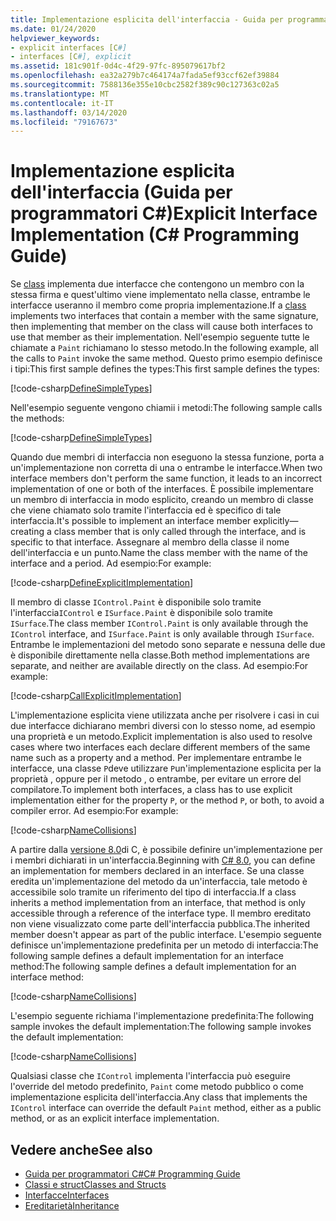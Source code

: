 ```yaml
---
title: Implementazione esplicita dell'interfaccia - Guida per programmatori C#
ms.date: 01/24/2020
helpviewer_keywords:
- explicit interfaces [C#]
- interfaces [C#], explicit
ms.assetid: 181c901f-0d4c-4f29-97fc-895079617bf2
ms.openlocfilehash: ea32a279b7c464174a7fada5ef93ccf62ef39884
ms.sourcegitcommit: 7588136e355e10cbc2582f389c90c127363c02a5
ms.translationtype: MT
ms.contentlocale: it-IT
ms.lasthandoff: 03/14/2020
ms.locfileid: "79167673"
---
```

# <a name="explicit-interface-implementation-c-programming-guide"></a><span data-ttu-id="2299a-102">Implementazione esplicita dell'interfaccia (Guida per programmatori C#)</span><span class="sxs-lookup"><span data-stu-id="2299a-102">Explicit Interface Implementation (C# Programming Guide)</span></span>

<span data-ttu-id="2299a-103">Se [class](../../language-reference/keywords/class.md) implementa due interfacce che contengono un membro con la stessa firma e quest'ultimo viene implementato nella classe, entrambe le interfacce useranno il membro come propria implementazione.</span><span class="sxs-lookup"><span data-stu-id="2299a-103">If a [class](../../language-reference/keywords/class.md) implements two interfaces that contain a member with the same signature, then implementing that member on the class will cause both interfaces to use that member as their implementation.</span></span> <span data-ttu-id="2299a-104">Nell'esempio seguente tutte le chiamate a `Paint` richiamano lo stesso metodo.</span><span class="sxs-lookup"><span data-stu-id="2299a-104">In the following example, all the calls to `Paint` invoke the same method.</span></span> <span data-ttu-id="2299a-105">Questo primo esempio definisce i tipi:This first sample defines the types:</span><span class="sxs-lookup"><span data-stu-id="2299a-105">This first sample defines the types:</span></span>

[!code-csharp[DefineSimpleTypes](~/samples/snippets/csharp/interfaces/ExplicitImplementation.cs#DefineTypes)]

<span data-ttu-id="2299a-106">Nell'esempio seguente vengono chiamii i metodi:</span><span class="sxs-lookup"><span data-stu-id="2299a-106">The following sample calls the methods:</span></span>

[!code-csharp[DefineSimpleTypes](~/samples/snippets/csharp/interfaces/ExplicitImplementation.cs#CallMethods)]

<span data-ttu-id="2299a-107">Quando due membri di interfaccia non eseguono la stessa funzione, porta a un'implementazione non corretta di una o entrambe le interfacce.</span><span class="sxs-lookup"><span data-stu-id="2299a-107">When two interface members don't perform the same function, it leads to an incorrect implementation of one or both of the interfaces.</span></span> <span data-ttu-id="2299a-108">È possibile implementare un membro di interfaccia in modo esplicito, creando un membro di classe che viene chiamato solo tramite l'interfaccia ed è specifico di tale interfaccia.</span><span class="sxs-lookup"><span data-stu-id="2299a-108">It's possible to implement an interface member explicitly—creating a class member that is only called through the interface, and is specific to that interface.</span></span> <span data-ttu-id="2299a-109">Assegnare al membro della classe il nome dell'interfaccia e un punto.</span><span class="sxs-lookup"><span data-stu-id="2299a-109">Name the class member with the name of the interface and a period.</span></span> <span data-ttu-id="2299a-110">Ad esempio:</span><span class="sxs-lookup"><span data-stu-id="2299a-110">For example:</span></span>

[!code-csharp[DefineExplicitImplementation](~/samples/snippets/csharp/interfaces/ExplicitImplementation.cs#ExplicitImplementation)]

<span data-ttu-id="2299a-111">Il membro di classe `IControl.Paint` è disponibile solo tramite l'interfaccia`IControl` e `ISurface.Paint` è disponibile solo tramite `ISurface`.</span><span class="sxs-lookup"><span data-stu-id="2299a-111">The class member `IControl.Paint` is only available through the `IControl` interface, and `ISurface.Paint` is only available through `ISurface`.</span></span> <span data-ttu-id="2299a-112">Entrambe le implementazioni del metodo sono separate e nessuna delle due è disponibile direttamente nella classe.</span><span class="sxs-lookup"><span data-stu-id="2299a-112">Both method implementations are separate, and neither are available directly on the class.</span></span> <span data-ttu-id="2299a-113">Ad esempio:</span><span class="sxs-lookup"><span data-stu-id="2299a-113">For example:</span></span>

[!code-csharp[CallExplicitImplementation](~/samples/snippets/csharp/interfaces/ExplicitImplementation.cs#CallExplicitImplementation)]

<span data-ttu-id="2299a-114">L'implementazione esplicita viene utilizzata anche per risolvere i casi in cui due interfacce dichiarano membri diversi con lo stesso nome, ad esempio una proprietà e un metodo.</span><span class="sxs-lookup"><span data-stu-id="2299a-114">Explicit implementation is also used to resolve cases where two interfaces each declare different members of the same name such as a property and a method.</span></span> <span data-ttu-id="2299a-115">Per implementare entrambe le interfacce, una classe `P`deve utilizzare `P`un'implementazione esplicita per la proprietà , oppure per il metodo , o entrambe, per evitare un errore del compilatore.</span><span class="sxs-lookup"><span data-stu-id="2299a-115">To implement both interfaces, a class has to use explicit implementation either for the property `P`, or the method `P`, or both, to avoid a compiler error.</span></span> <span data-ttu-id="2299a-116">Ad esempio:</span><span class="sxs-lookup"><span data-stu-id="2299a-116">For example:</span></span>

[!code-csharp[NameCollisions](~/samples/snippets/csharp/interfaces/ExplicitImplementation.cs#NameCollision)]

<span data-ttu-id="2299a-117">A partire dalla [versione 8.0](../../whats-new/csharp-8.md#default-interface-methods)di C, è possibile definire un'implementazione per i membri dichiarati in un'interfaccia.</span><span class="sxs-lookup"><span data-stu-id="2299a-117">Beginning with [C# 8.0](../../whats-new/csharp-8.md#default-interface-methods), you can define an implementation for members declared in an interface.</span></span> <span data-ttu-id="2299a-118">Se una classe eredita un'implementazione del metodo da un'interfaccia, tale metodo è accessibile solo tramite un riferimento del tipo di interfaccia.</span><span class="sxs-lookup"><span data-stu-id="2299a-118">If a class inherits a method implementation from an interface, that method is only accessible through a reference of the interface type.</span></span> <span data-ttu-id="2299a-119">Il membro ereditato non viene visualizzato come parte dell'interfaccia pubblica.</span><span class="sxs-lookup"><span data-stu-id="2299a-119">The inherited member doesn't appear as part of the public interface.</span></span> <span data-ttu-id="2299a-120">L'esempio seguente definisce un'implementazione predefinita per un metodo di interfaccia:The following sample defines a default implementation for an interface method:</span><span class="sxs-lookup"><span data-stu-id="2299a-120">The following sample defines a default implementation for an interface method:</span></span>

[!code-csharp[NameCollisions](~/samples/snippets/csharp/interfaces/ExplicitImplementation.cs#DefaultImplementation)]

<span data-ttu-id="2299a-121">L'esempio seguente richiama l'implementazione predefinita:The following sample invokes the default implementation:</span><span class="sxs-lookup"><span data-stu-id="2299a-121">The following sample invokes the default implementation:</span></span>

[!code-csharp[NameCollisions](~/samples/snippets/csharp/interfaces/ExplicitImplementation.cs#CallDefaultImplementation)]

<span data-ttu-id="2299a-122">Qualsiasi classe che `IControl` implementa l'interfaccia può eseguire l'override del metodo predefinito, `Paint` come metodo pubblico o come implementazione esplicita dell'interfaccia.</span><span class="sxs-lookup"><span data-stu-id="2299a-122">Any class that implements the `IControl` interface can override the default `Paint` method, either as a public method, or as an explicit interface implementation.</span></span>

## <a name="see-also"></a><span data-ttu-id="2299a-123">Vedere anche</span><span class="sxs-lookup"><span data-stu-id="2299a-123">See also</span></span>

- [<span data-ttu-id="2299a-124">Guida per programmatori C#</span><span class="sxs-lookup"><span data-stu-id="2299a-124">C# Programming Guide</span></span>](../index.md)
- [<span data-ttu-id="2299a-125">Classi e struct</span><span class="sxs-lookup"><span data-stu-id="2299a-125">Classes and Structs</span></span>](../classes-and-structs/index.md)
- [<span data-ttu-id="2299a-126">Interfacce</span><span class="sxs-lookup"><span data-stu-id="2299a-126">Interfaces</span></span>](./index.md)
- [<span data-ttu-id="2299a-127">Ereditarietà</span><span class="sxs-lookup"><span data-stu-id="2299a-127">Inheritance</span></span>](../classes-and-structs/inheritance.md)
